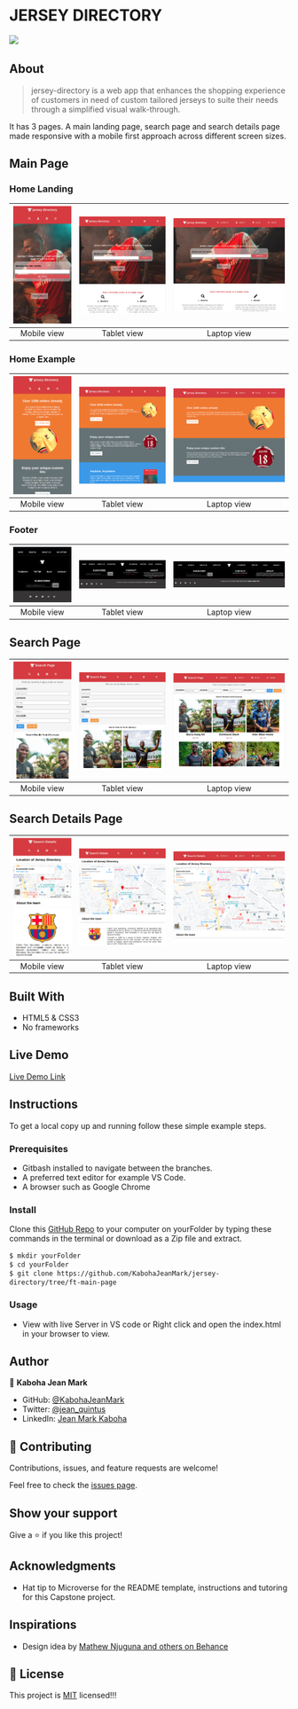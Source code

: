 # JERSEY DIRECTORY
![](https://img.shields.io/badge/Microverse-blueviolet)

## About
> jersey-directory is a web app that enhances the shopping experience of customers in need of custom tailored jerseys to suite their needs through a simplified visual walk-through.

It has 3 pages. A main landing page, search page and search details page made responsive with a mobile first approach across different screen sizes.

## Main Page 
### Home Landing
| ![screenshot](assets/new-mobile-landing.png) |![screenshot](assets/new-tablet-landing.png) | ![screenshot](assets/new-laptop-landing.png) | 
|:---:|:---:|:---:|
| Mobile view | Tablet view | Laptop view |

### Home Example
| ![screenshot](assets/example-mobile.png) |![screenshot](assets/new-example-tablet.png) | ![screenshot](assets/new-example-laptop.png) | 
|:---:|:---:|:---:|
| Mobile view | Tablet view | Laptop view |

### Footer
| ![screenshot](assets/new-mobile-footer.png) |![screenshot](assets/footer-tablet.png) | ![screenshot](assets/footer-laptop.png) | 
|:---:|:---:|:---:|
| Mobile view | Tablet view | Laptop view |

## Search Page
| ![screenshot](assets/new-mobile-search.png) |![screenshot](assets/new-tablet-search.png) | ![screenshot](assets/new-laptop-search.png) | 
|:---:|:---:|:---:|
| Mobile view | Tablet view | Laptop view |

## Search Details Page
| ![screenshot](assets/new-search-details-mobile.png) |![screenshot](assets/new-search-details-tablet.png) | ![screenshot](assets/new-search-details-laptop.png) | 
|:---:|:---:|:---:|
| Mobile view | Tablet view | Laptop view |

## Built With

- HTML5 & CSS3
- No frameworks

## Live Demo

[Live Demo Link](https://kabohajeanmark.github.io/jersey-directory/)

## Instructions
To get a local copy up and running follow these simple example steps.

### Prerequisites
- Gitbash installed to navigate between the branches.
- A preferred text editor for example VS Code.
- A browser such as Google Chrome

### Install
Clone this [GitHub Repo](https://github.com/KabohaJeanMark/jersey-directory/tree/ft-main-page) to your computer on yourFolder by typing these commands in the terminal or download as a Zip file and extract.
```
$ mkdir yourFolder
$ cd yourFolder
$ git clone https://github.com/KabohaJeanMark/jersey-directory/tree/ft-main-page
```

### Usage
- View with live Server in VS code or Right click and open the index.html in your browser to view.

## Author

👤 **Kaboha Jean Mark**

- GitHub: [@KabohaJeanMark](https://github.com/KabohaJeanMark)
- Twitter: [@jean_quintus](https://twitter.com/jean_quintus)
- LinkedIn: [Jean Mark Kaboha](https://www.linkedin.com/in/jean-mark-kaboha-software-engineer/)


## 🤝 Contributing

Contributions, issues, and feature requests are welcome!

Feel free to check the [issues page](https://github.com/KabohaJeanMark/jersey-directory/issues).

## Show your support

Give a ⭐️ if you like this project!

## Acknowledgments

- Hat tip to Microverse for the README template, instructions and tutoring for this Capstone project.

## Inspirations
- Design idea by [Mathew Njuguna and others on Behance](https://www.behance.net/mathewnjuguna)

## 📝 License

This project is [MIT](./LICENSE) licensed!!!